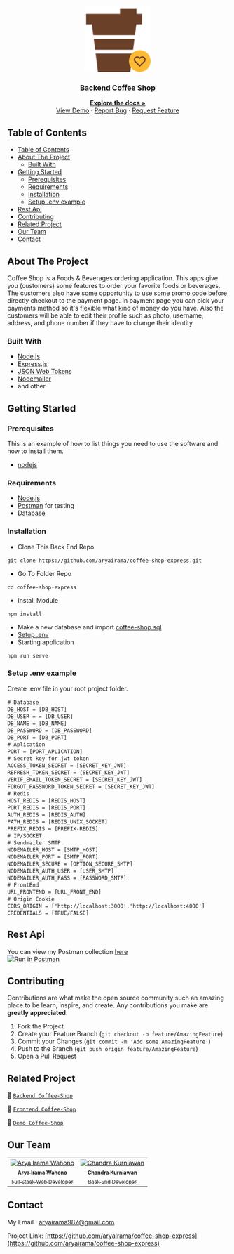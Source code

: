 <br />
<p align="center">
<div align="center">
  <img height="150" src="/src/asset/img/coffe_copy_huh6kh.png"/>
</div>
  <h3 align="center">Backend Coffee Shop</h3>
  <p align="center">
    <a href="https://github.com/aryairama/coffee-shop-express"><strong>Explore the docs »</strong></a>
    <br />
    <a href="https://bit.ly/_coffee_shop">View Demo</a>
    ·
    <a href="https://github.com/aryairama/coffee-shop-express/issues">Report Bug</a>
    ·
    <a href="https://github.com/aryairama/coffee-shop-express/issues">Request Feature</a>
  </p>
</p>



<!-- TABLE OF CONTENTS -->
## Table of Contents

- [Table of Contents](#table-of-contents)
- [About The Project](#about-the-project)
  - [Built With](#built-with)
- [Getting Started](#getting-started)
  - [Prerequisites](#prerequisites)
  - [Requirements](#requirements)
  - [Installation](#installation)
  - [Setup .env example](#setup-env-example)
- [Rest Api](#rest-api)
- [Contributing](#contributing)
- [Related Project](#related-project)
- [Our Team](#our-team)
- [Contact](#contact)



<!-- ABOUT THE PROJECT -->
## About The Project

Coffee Shop is a Foods & Beverages ordering application. This apps give you (customers) some features to order your favorite foods or beverages. The customers also have some opportunity to use some promo code before directly checkout to the payment page. In payment page you can pick your payments method so it's flexible what kind of money do you have. Also the customers will be able to edit their profile such as photo, username, address, and phone number if they have to change their identity

### Built With

- [Node.js](https://nodejs.org/en/)
- [Express.js](https://expressjs.com/)
- [JSON Web Tokens](https://jwt.io/)
- [Nodemailer]('https://nodemailer.com/about/')
- and other

<!-- GETTING STARTED -->
## Getting Started

### Prerequisites

This is an example of how to list things you need to use the software and how to install them.

* [nodejs](https://nodejs.org/en/download/)

### Requirements
* [Node.js](https://nodejs.org/en/)
* [Postman](https://www.getpostman.com/) for testing
* [Database](https://drive.google.com/drive/folders/1Q5ubAjPce-lO6aj9XUIeOxdjzr0hfLEI?usp=sharing)

### Installation

- Clone This Back End Repo
```
git clone https://github.com/aryairama/coffee-shop-express.git
```
- Go To Folder Repo
```
cd coffee-shop-express
```
- Install Module
```
npm install
```
- Make a new database and import [coffee-shop.sql](https://drive.google.com/drive/folders/1Q5ubAjPce-lO6aj9XUIeOxdjzr0hfLEI?usp=sharing)
- <a href="#setup-env-example">Setup .env</a>
- Starting application
```
npm run serve
```

### Setup .env example

Create .env file in your root project folder.

```env
# Database
DB_HOST = [DB_HOST]
DB_USER = = [DB_USER]
DB_NAME = [DB_NAME]
DB_PASSWORD = [DB_PASSWORD]
DB_PORT = [DB_PORT]
# Aplication
PORT = [PORT_APLICATION]
# Secret key for jwt token
ACCESS_TOKEN_SECRET = [SECRET_KEY_JWT]
REFRESH_TOKEN_SECRET = [SECRET_KEY_JWT]
VERIF_EMAIL_TOKEN_SECRET = [SECRET_KEY_JWT]
FORGOT_PASSWORD_TOKEN_SECRET = [SECRET_KEY_JWT]
# Redis
HOST_REDIS = [REDIS_HOST]
PORT_REDIS = [REDIS_PORT]
AUTH_REDIS = [REDIS_AUTH]
PATH_REDIS = [REDIS_UNIX_SOCKET]
PREFIX_REDIS = [PREFIX-REDIS]
# IP/SOCKET
# Sendmailer SMTP
NODEMAILER_HOST = [SMTP_HOST]
NODEMAILER_PORT = [SMTP_PORT]
NODEMAILER_SECURE = [OPTION_SECURE_SMTP]
NODEMAILER_AUTH_USER = [USER_SMTP]
NODEMAILER_AUTH_PASS = [PASSWORD_SMTP]
# FrontEnd
URL_FRONTEND = [URL_FRONT_END]
# Origin Cookie
CORS_ORIGIN = ['http://localhost:3000','http://localhost:4000']
CREDENTIALS = [TRUE/FALSE]
```

## Rest Api

You can view my Postman collection [here](https://www.postman.com/crimson-meadow-842892/workspace/coffee-shop-team)
</br>
[![Run in Postman](https://run.pstmn.io/button.svg)](https://app.getpostman.com/run-collection/10655215-168761c3-7ebe-46a7-9775-6b983942f29e?action=collection%2Ffork&collection-url=entityId%3D10655215-168761c3-7ebe-46a7-9775-6b983942f29e%26entityType%3Dcollection%26workspaceId%3D0b518684-09b1-448c-8aa8-4e1800bbb6df)

<!-- CONTRIBUTING -->
## Contributing

Contributions are what make the open source community such an amazing place to be learn, inspire, and create. Any contributions you make are **greatly appreciated**.

1. Fork the Project
2. Create your Feature Branch (`git checkout -b feature/AmazingFeature`)
3. Commit your Changes (`git commit -m 'Add some AmazingFeature'`)
4. Push to the Branch (`git push origin feature/AmazingFeature`)
5. Open a Pull Request



## Related Project
:rocket: [`Backend Coffee-Shop`](https://github.com/aryairama/coffee-shop-express)

:rocket: [`Frontend Coffee-Shop`](https://github.com/aryairama/coffe-shop-next)

:rocket: [`Demo Coffee-Shop`](https://bit.ly/_coffee_shop)


## Our Team

<center>
  <table>
    <tr>
      <td align="center">
        <a href="https://github.com/aryairama">
          <img width="100" src="https://avatars.githubusercontent.com/u/73978824?v=4" alt="Arya Irama Wahono"><br/>
          <sub><b>Arya Irama Wahono</b></sub> <br/>
          <sub>Full Stack Web Developer</sub>
        </a>
      </td>
      <td align="center">
        <a href="https://github.com/Chandra-Kurnia">
          <img width="100" src="https://avatars.githubusercontent.com/u/75248269?v=4" alt="Chandra Kurniawan"><br/>
          <sub><b>Chandra Kurniawan</b></sub> <br/>
          <sub>Back End Developer</sub>
        </a>
      </td>
    </tr>
  </table>
</center>

<!-- CONTACT -->
## Contact

My Email : aryairama987@gmail.com

Project Link: [https://github.com/aryairama/coffee-shop-express](https://github.com/aryairama/coffee-shop-express)

